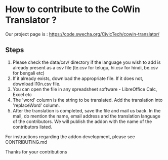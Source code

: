 # How to contribute to the CoWin Translator ?

Our project page is : <https://code.swecha.org/CivicTech/cowin-translator/>

## Steps

1. Please check the data/csv/ directory if the language you wish to add is already present as a csv file (te.csv for telugu, hi.csv for hindi, be.csv for bengali etc)
2. If it already exists, download the appropriate file. If it does not, download l10n.csv file.
3. You can open the file in any spreadsheet software - LibreOffice Calc, Excel etc
4. The 'word' column is the string to be translated. Add the translation into 'replaceWord' column.
5. After the translation is completed, save the file and mail us back. In the mail, do mention the name, email address and the translation language of the contributors. We will publish the addon with the name of the contributors listed.

For instructions regarding the addon development, please see CONTRIBUTING.md

Thanks for your contributions

